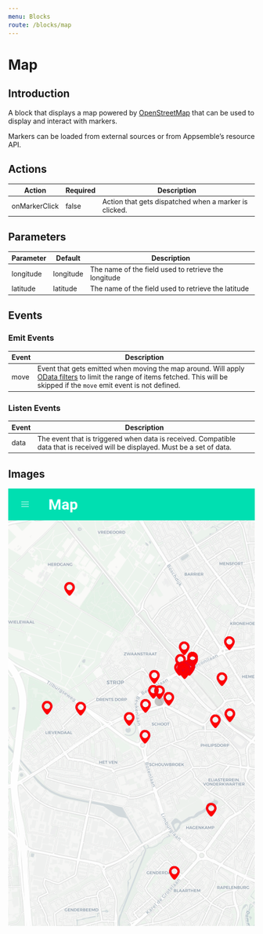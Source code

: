 ```yaml
---
menu: Blocks
route: /blocks/map
---
```


# Map

## Introduction

A block that displays a map powered by [OpenStreetMap](https://www.openstreetmap.org/about) that can
be used to display and interact with markers.

Markers can be loaded from external sources or from Appsemble’s resource API.

## Actions

| Action        | Required | Description                                           |
| ------------- | -------- | ----------------------------------------------------- |
| onMarkerClick | false    | Action that gets dispatched when a marker is clicked. |

## Parameters

| Parameter | Default   | Description                                          |
| --------- | --------- | ---------------------------------------------------- |
| longitude | longitude | The name of the field used to retrieve the longitude |
| latitude  | latitude  | The name of the field used to retrieve the latitude  |

## Events

### Emit Events

| Event | Description                                                                                                                                                                                               |
| ----- | --------------------------------------------------------------------------------------------------------------------------------------------------------------------------------------------------------- |
| move  | Event that gets emitted when moving the map around. Will apply [OData filters](https://www.odata.org/) to limit the range of items fetched. This will be skipped if the `move` emit event is not defined. |

### Listen Events

| Event | Description                                                                                                                   |
| ----- | ----------------------------------------------------------------------------------------------------------------------------- |
| data  | The event that is triggered when data is received. Compatible data that is received will be displayed. Must be a set of data. |

## Images

<span class="screenshot"></span>

![Map screenshot](../images/map.png)
